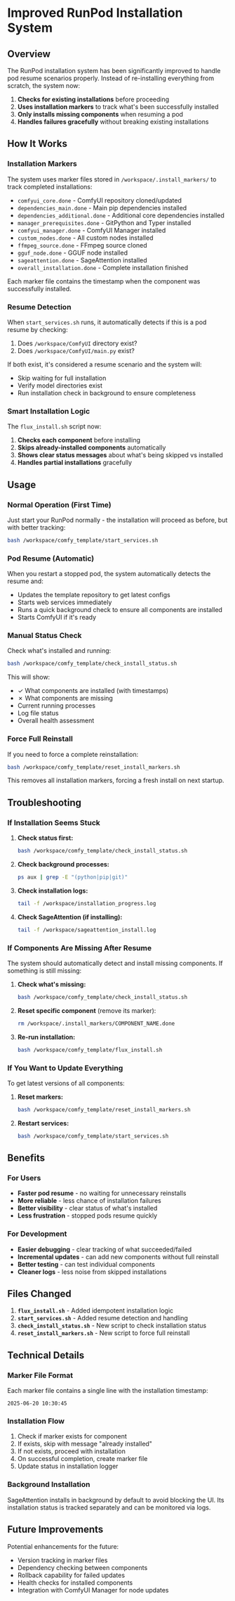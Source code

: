 # Improved RunPod Installation System

## Overview

The RunPod installation system has been significantly improved to handle pod resume scenarios properly. Instead of re-installing everything from scratch, the system now:

1. **Checks for existing installations** before proceeding
2. **Uses installation markers** to track what's been successfully installed
3. **Only installs missing components** when resuming a pod
4. **Handles failures gracefully** without breaking existing installations

## How It Works

### Installation Markers

The system uses marker files stored in `/workspace/.install_markers/` to track completed installations:

- `comfyui_core.done` - ComfyUI repository cloned/updated
- `dependencies_main.done` - Main pip dependencies installed
- `dependencies_additional.done` - Additional core dependencies installed
- `manager_prerequisites.done` - GitPython and Typer installed
- `comfyui_manager.done` - ComfyUI Manager installed
- `custom_nodes.done` - All custom nodes installed
- `ffmpeg_source.done` - FFmpeg source cloned
- `gguf_node.done` - GGUF node installed
- `sageattention.done` - SageAttention installed
- `overall_installation.done` - Complete installation finished

Each marker file contains the timestamp when the component was successfully installed.

### Resume Detection

When `start_services.sh` runs, it automatically detects if this is a pod resume by checking:

1. Does `/workspace/ComfyUI` directory exist?
2. Does `/workspace/ComfyUI/main.py` exist?

If both exist, it's considered a resume scenario and the system will:

- Skip waiting for full installation
- Verify model directories exist
- Run installation check in background to ensure completeness

### Smart Installation Logic

The `flux_install.sh` script now:

1. **Checks each component** before installing
2. **Skips already-installed components** automatically
3. **Shows clear status messages** about what's being skipped vs installed
4. **Handles partial installations** gracefully

## Usage

### Normal Operation (First Time)

Just start your RunPod normally - the installation will proceed as before, but with better tracking:

```bash
bash /workspace/comfy_template/start_services.sh
```

### Pod Resume (Automatic)

When you restart a stopped pod, the system automatically detects the resume and:

- Updates the template repository to get latest configs
- Starts web services immediately
- Runs a quick background check to ensure all components are installed
- Starts ComfyUI if it's ready

### Manual Status Check

Check what's installed and running:

```bash
bash /workspace/comfy_template/check_install_status.sh
```

This will show:

- ✓ What components are installed (with timestamps)
- ✗ What components are missing
- Current running processes
- Log file status
- Overall health assessment

### Force Full Reinstall

If you need to force a complete reinstallation:

```bash
bash /workspace/comfy_template/reset_install_markers.sh
```

This removes all installation markers, forcing a fresh install on next startup.

## Troubleshooting

### If Installation Seems Stuck

1. **Check status first:**

   ```bash
   bash /workspace/comfy_template/check_install_status.sh
   ```

2. **Check background processes:**

   ```bash
   ps aux | grep -E "(python|pip|git)"
   ```

3. **Check installation logs:**

   ```bash
   tail -f /workspace/installation_progress.log
   ```

4. **Check SageAttention (if installing):**
   ```bash
   tail -f /workspace/sageattention_install.log
   ```

### If Components Are Missing After Resume

The system should automatically detect and install missing components. If something is still missing:

1. **Check what's missing:**

   ```bash
   bash /workspace/comfy_template/check_install_status.sh
   ```

2. **Reset specific component** (remove its marker):

   ```bash
   rm /workspace/.install_markers/COMPONENT_NAME.done
   ```

3. **Re-run installation:**
   ```bash
   bash /workspace/comfy_template/flux_install.sh
   ```

### If You Want to Update Everything

To get latest versions of all components:

1. **Reset markers:**

   ```bash
   bash /workspace/comfy_template/reset_install_markers.sh
   ```

2. **Restart services:**
   ```bash
   bash /workspace/comfy_template/start_services.sh
   ```

## Benefits

### For Users

- **Faster pod resume** - no waiting for unnecessary reinstalls
- **More reliable** - less chance of installation failures
- **Better visibility** - clear status of what's installed
- **Less frustration** - stopped pods resume quickly

### For Development

- **Easier debugging** - clear tracking of what succeeded/failed
- **Incremental updates** - can add new components without full reinstall
- **Better testing** - can test individual components
- **Cleaner logs** - less noise from skipped installations

## Files Changed

1. **`flux_install.sh`** - Added idempotent installation logic
2. **`start_services.sh`** - Added resume detection and handling
3. **`check_install_status.sh`** - New script to check installation status
4. **`reset_install_markers.sh`** - New script to force full reinstall

## Technical Details

### Marker File Format

Each marker file contains a single line with the installation timestamp:

```
2025-06-20 10:30:45
```

### Installation Flow

1. Check if marker exists for component
2. If exists, skip with message "already installed"
3. If not exists, proceed with installation
4. On successful completion, create marker file
5. Update status in installation logger

### Background Installation

SageAttention installs in background by default to avoid blocking the UI. Its installation status is tracked separately and can be monitored via logs.

## Future Improvements

Potential enhancements for the future:

- Version tracking in marker files
- Dependency checking between components
- Rollback capability for failed updates
- Health checks for installed components
- Integration with ComfyUI Manager for node updates
